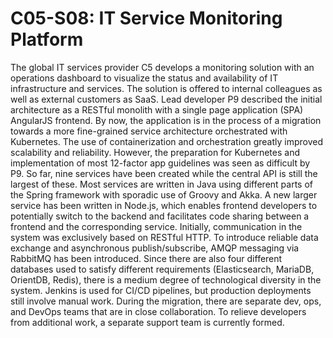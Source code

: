 # C05-S08: IT Service Monitoring Platform

The global IT services provider C5 develops a monitoring solution with an operations dashboard to visualize the status and availability of IT infrastructure and services. The solution is offered to internal colleagues as well as external customers as SaaS. Lead developer P9 described the initial architecture as a RESTful monolith with a single page application (SPA) AngularJS frontend. By now, the application is in the process of a migration towards a more fine-grained service architecture orchestrated with Kubernetes. The use of containerization and orchestration greatly improved scalability and reliability. However, the preparation for Kubernetes and implementation of most 12-factor app guidelines was seen as difficult by P9. So far, nine services have been created while the central API is still the largest of these. Most services are written in Java using different parts of the Spring framework with sporadic use of Groovy and Akka. A new larger service has been written in Node.js, which enables frontend developers to potentially switch to the backend and facilitates code sharing between a frontend and the corresponding service. Initially, communication in the system was exclusively based on RESTful HTTP. To introduce reliable data exchange and asynchronous publish/subscribe, AMQP messaging via RabbitMQ has been introduced. Since there are also four different databases used to satisfy different requirements (Elasticsearch, MariaDB, OrientDB, Redis), there is a medium degree of technological diversity in the system. Jenkins is used for CI/CD pipelines, but production deployments still involve manual work. During the migration, there are separate dev, ops, and DevOps teams that are in close collaboration. To relieve developers from additional work, a separate support team is currently formed.